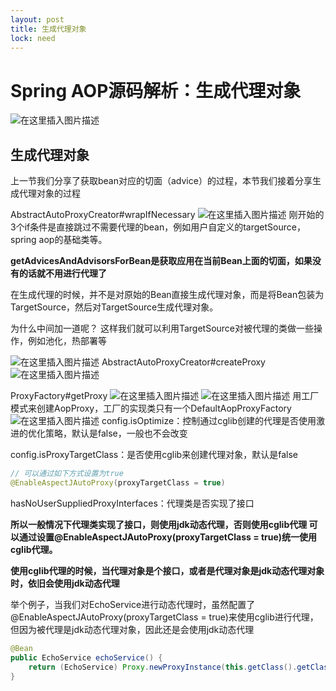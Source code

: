```yaml
---
layout: post
title: 生成代理对象
lock: need
---
```


# Spring AOP源码解析：生成代理对象
![在这里插入图片描述](https://img-blog.csdnimg.cn/5093d7def40647bbaaf2f8644d7e0287.png?)
## 生成代理对象
上一节我们分享了获取bean对应的切面（advice）的过程，本节我们接着分享生成代理对象的过程

AbstractAutoProxyCreator#wrapIfNecessary
![在这里插入图片描述](https://img-blog.csdnimg.cn/f13dd67087ec48b5a200430482d7f565.png?)
刚开始的3个if条件是直接跳过不需要代理的bean，例如用户自定义的targetSource，spring aop的基础类等。

**getAdvicesAndAdvisorsForBean是获取应用在当前Bean上面的切面，如果没有的话就不用进行代理了**

在生成代理的时候，并不是对原始的Bean直接生成代理对象，而是将Bean包装为TargetSource，然后对TargetSource生成代理对象。

为什么中间加一道呢？
这样我们就可以利用TargetSource对被代理的类做一些操作，例如池化，热部署等

![在这里插入图片描述](https://img-blog.csdnimg.cn/ce44faac3aea4b739c12641fdc4cb1af.png?)
AbstractAutoProxyCreator#createProxy
![在这里插入图片描述](https://img-blog.csdnimg.cn/c94d07e0f12743438748dab358522803.png?)

ProxyFactory#getProxy
![在这里插入图片描述](https://img-blog.csdnimg.cn/e3c5f90d23764d618cbf984121bdbb7e.png)
![在这里插入图片描述](https://img-blog.csdnimg.cn/a863018315e1470f8e4d95dba736e670.png?)
用工厂模式来创建AopProxy，工厂的实现类只有一个DefaultAopProxyFactory
![在这里插入图片描述](https://img-blog.csdnimg.cn/234a322bb94a43d28141c4a718b03289.png?)
config.isOptimize：控制通过cglib创建的代理是否使用激进的优化策略，默认是false，一般也不会改变

config.isProxyTargetClass：是否使用cglib来创建代理对象，默认是false

```java
// 可以通过如下方式设置为true
@EnableAspectJAutoProxy(proxyTargetClass = true)
```
hasNoUserSuppliedProxyInterfaces：代理类是否实现了接口

**所以一般情况下代理类实现了接口，则使用jdk动态代理，否则使用cglib代理
可以通过设置@EnableAspectJAutoProxy(proxyTargetClass = true)统一使用cglib代理。**

**使用cglib代理的时候，当代理对象是个接口，或者是代理对象是jdk动态代理对象时，依旧会使用jdk动态代理**

举个例子，当我们对EchoService进行动态代理时，虽然配置了@EnableAspectJAutoProxy(proxyTargetClass = true)来使用cglib进行代理，但因为被代理是jdk动态代理对象，因此还是会使用jdk动态代理

```java
@Bean
public EchoService echoService() {
    return (EchoService) Proxy.newProxyInstance(this.getClass().getClassLoader(), new Class[]{EchoService.class}, new EchoProxy());
}
```